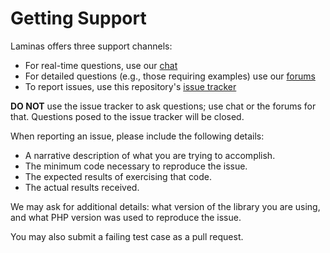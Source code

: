 # Getting Support

Laminas offers three support channels:

- For real-time questions, use our
  [chat](https://laminas.dev/chat)
- For detailed questions (e.g., those requiring examples) use our
  [forums](https://discourse.laminas.dev)
- To report issues, use this repository's
  [issue tracker](https://github.com/laminas/laminas-dependency-plugin/issues/new)

**DO NOT** use the issue tracker to ask questions; use chat or the forums for
that. Questions posed to the issue tracker will be closed.

When reporting an issue, please include the following details:

- A narrative description of what you are trying to accomplish.
- The minimum code necessary to reproduce the issue.
- The expected results of exercising that code.
- The actual results received.

We may ask for additional details: what version of the library you are using,
and what PHP version was used to reproduce the issue.

You may also submit a failing test case as a pull request.
